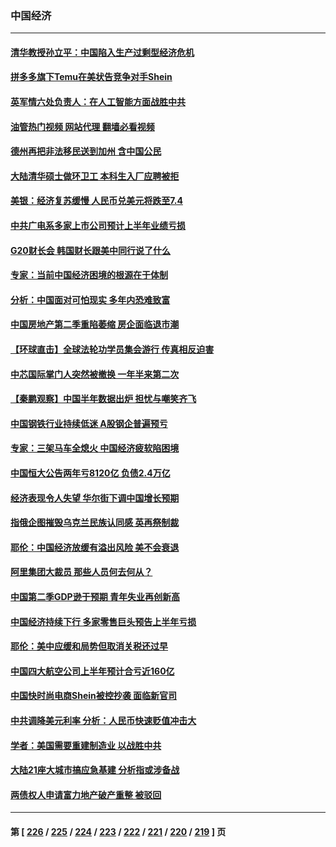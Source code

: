 ### 中国经济
---
#### [清华教授孙立平：中国陷入生产过剩型经济危机](../../pages/ncid283/n14037763.md?07200445) 
#### [拼多多旗下Temu在美状告竞争对手Shein](../../pages/ncid283/n14037802.md?07200445) 
#### [英军情六处负责人：在人工智能方面战胜中共](../../pages/ncid283/n14037838.md?07200445) 
#### [油管热门视频 网站代理 翻墙必看视频](http://138.2.39.72:81/youtube.html?epic-marker?07200445)
#### [德州再把非法移民送到加州 含中国公民](../../pages/ncid283/n14037706.md?07200445) 
#### [大陆清华硕士做环卫工 本科生入厂应聘被拒](../../pages/ncid283/n14037538.md?07200445) 
#### [美银：经济复苏缓慢 人民币兑美元将跌至7.4](../../pages/ncid283/n14037063.md?07200445) 
#### [中共广电系多家上市公司预计上半年业绩亏损](../../pages/ncid283/n14037058.md?07200445) 
#### [G20财长会 韩国财长跟美中同行说了什么](../../pages/ncid283/n14037024.md?07200445) 
#### [专家：当前中国经济困境的根源在于体制](../../pages/ncid283/n14036976.md?07200445) 
#### [分析：中国面对可怕现实 多年内恐难致富](../../pages/ncid283/n14036994.md?07200445) 
#### [中国房地产第二季重陷萎缩 房企面临退市潮](../../pages/ncid283/n14036748.md?07200445) 
#### [【环球直击】全球法轮功学员集会游行 传真相反迫害](../../pages/ncid283/n14036351.md?07200445) 
#### [中芯国际掌门人突然被撤换 一年半来第二次](../../pages/ncid283/n14036497.md?07200445) 
#### [【秦鹏观察】中国半年数据出炉 担忧与嘲笑齐飞](../../pages/ncid283/n14036428.md?07200445) 
#### [中国钢铁行业持续低迷 A股钢企普遍预亏](../../pages/ncid283/n14036433.md?07200445) 
#### [专家：三架马车全熄火 中国经济疲软陷困境](../../pages/ncid283/n14036281.md?07200445) 
#### [中国恒大公告两年亏8120亿 负债2.4万亿](../../pages/ncid283/n14036336.md?07200445) 
#### [经济表现令人失望 华尔街下调中国增长预期](../../pages/ncid283/n14036241.md?07200445) 
#### [指俄企图摧毁乌克兰民族认同感 英再祭制裁](../../pages/ncid283/n14036297.md?07200445) 
#### [耶伦：中国经济放缓有溢出风险 美不会衰退](../../pages/ncid283/n14036286.md?07200445) 
#### [阿里集团大裁员 那些人员何去何从？](../../pages/ncid283/n14036139.md?07200445) 
#### [中国第二季GDP逊于预期 青年失业再创新高](../../pages/ncid283/n14035824.md?07200445) 
#### [中国经济持续下行 多家零售巨头预告上半年亏损](../../pages/ncid283/n14035593.md?07200445) 
#### [耶伦：美中应缓和局势但取消关税还过早](../../pages/ncid283/n14035448.md?07200445) 
#### [中国四大航空公司上半年预计合亏近160亿](../../pages/ncid283/n14035021.md?07200445) 
#### [中国快时尚电商Shein被控抄袭 面临新官司](../../pages/ncid283/n14034954.md?07200445) 
#### [中共调降美元利率 分析：人民币快速贬值冲击大](../../pages/ncid283/n14034942.md?07200445) 
#### [学者：美国需要重建制造业 以战胜中共](../../pages/ncid283/n14034841.md?07200445) 
#### [大陆21座大城市搞应急基建 分析指或涉备战](../../pages/ncid283/n14034778.md?07200445) 
#### [两债权人申请富力地产破产重整 被驳回](../../pages/ncid283/n14034742.md?07200445) 

---
#### 第 [ [226](./226.md?07200445) / [225](./225.md?07200445) / [224](./224.md?07200445) / [223](./223.md?07200445) / [222](./222.md?07200445) / [221](./221.md?07200445) / [220](./220.md?07200445) / [219](./219.md?07200445) ] 页

